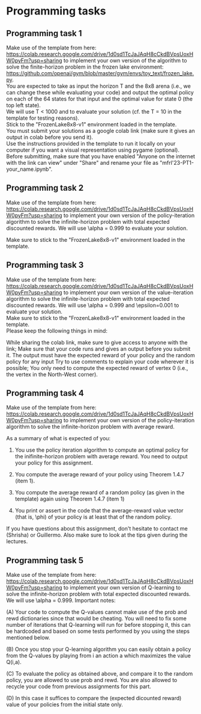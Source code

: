 # Programming tasks

## Programming task 1

Make use of the template from here: https://colab.research.google.com/drive/1d0sd1TcJaJAqH8cCkdBVpsUoxHW0pyFm?usp=sharing to implement your own version of the algorithm to solve the finite-horizon problem in the frozen lake environment: https://github.com/openai/gym/blob/master/gym/envs/toy_text/frozen_lake.py. <br>
You are expected to take as input the horizon T and the 8x8 arena (i.e., we can change these while evaluating your code) and output the optimal policy on each of the 64 states for that input and the optimal value for state 0 (the top left state). <br>
We will use T < 1000 and to evaluate your solution (cf. the T = 10 in the template for testing reasons). <br>
Stick to the "FrozenLake8x8-v1" environment loaded in the template. <br>
You must submit your solutions as a google colab link (make sure it gives an output in colab before you send it). <br>
Use the instructions provided in the template to run it locally on your computer if you want a visual representation using pygame (optional). <br>
Before submitting, make sure that you have enabled "Anyone on the internet with the link can view" under "Share" and rename your file as "mfrl'23-PT1-your_name.ipynb".

## Programming task 2

Make use of the template from here: https://colab.research.google.com/drive/1d0sd1TcJaJAqH8cCkdBVpsUoxHW0pyFm?usp=sharing to implement your own version of the policy-iteration algorithm to solve the infinite-horizon problem with total expected discounted rewards. We will use \alpha = 0.999 to evaluate your solution.

Make sure to stick to the "FrozenLake8x8-v1" environment loaded in the template.

## Programming task 3

Make use of the template from here: https://colab.research.google.com/drive/1d0sd1TcJaJAqH8cCkdBVpsUoxHW0pyFm?usp=sharing to implement your own version of the value-iteration algorithm to solve the infinite-horizon problem with total expected discounted rewards. We will use \alpha = 0.999 and \epsilon=0.001 to evaluate your solution. <br>
Make sure to stick to the "FrozenLake8x8-v1" environment loaded in the template. <br>
Please keep the following things in mind: <br>

While sharing the colab link, make sure to give access to anyone with the link;
Make sure that your code runs and gives an output before you submit it. The output must have the expected reward of your policy and the random policy for any input
Try to use comments to explain your code wherever it is possible;
You only need to compute the expected reward of vertex 0 (i.e., the vertex in the North-West corner).

## Programming task 4

Make use of the template from here: https://colab.research.google.com/drive/1d0sd1TcJaJAqH8cCkdBVpsUoxHW0pyFm?usp=sharing to implement your own version of the policy-iteration algorithm to solve the infinite-horizon problem with average reward.

As a summary of what is expected of you:

1. You use the policy iteration algorithm to compute an optimal policy for the inifinite-horizon problem with average reward. You need to output your policy for this assignment.

2. You compute the average reward of your policy using Theorem 1.4.7 (item 1).

3. You compute the average reward of a random policy (as given in the template) again using Theorem 1.4.7 (item 1)

4. You print or assert in the code that the average-reward value vector (that is, \phi) of your policy is at least that of the random policy.

If you have questions about this assignment, don't hesitate to contact me (Shrisha) or Guillermo. Also make sure to look at the tips given during the lectures.

## Programming task 5

Make use of the template from here: https://colab.research.google.com/drive/1d0sd1TcJaJAqH8cCkdBVpsUoxHW0pyFm?usp=sharing to implement your own version of Q-learning to solve the infinite-horizon problem with total expected discounted rewards. We will use \alpha = 0.999. Important notes:

(A) Your code to compute the Q-values cannot make use of the prob and rewd dictionaries since that would be cheating. You will need to fix some number of iterations that Q-learning will run for before stopping it, this can be hardcoded and based on some tests performed by you using the steps mentioned below.

(B) Once you stop your Q-learning algorithm you can easily obtain a policy from the Q-values by playing from i an action a which maximizes the value Q(i,a).

(C) To evaluate the policy as obtained above, and compare it to the random policy, you are allowed to use prob and rewd. You are also allowed to recycle your code from previous assignments for this part.

(D) In this case it suffices to compare the (expected dicounted reward) value of your policies from the initial state only.
